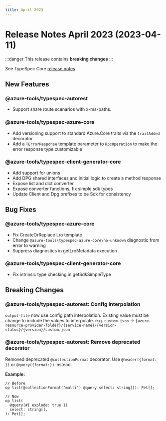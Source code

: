 ```yaml
---
title: April 2023
---
```


# Release Notes April 2023 (2023-04-11)

:::danger
This release contains **breaking changes**
:::

See TypeSpec Core [release notes](https://typespec.io/docs/release-notes/release-2023-04-11)

## New Features

### @azure-tools/typespec-autorest

- Support share route scenarios with x-ms-paths.

### @azure-tools/typespec-azure-core

- Add versioning support to standard Azure.Core traits via the `traitAdded` decorator
- Add a `TErrorResponse` template parameter to `RpcOperation` to make the error response type customizable

### @azure-tools/typespec-client-generator-core

- Add support for unions
- Add DPG shared interfaces and initial logic to create a method response
- Expose list and dict converter
- Expose converter functions, fix simple sdk types
- Update Client and Dpg prefixes to be Sdk for consistency

## Bug Fixes

### @azure-tools/typespec-azure-core

- Fix CreateOrReplace Lro template
- Change `@azure-tools\typespec-azure-core\no-unknown` diagnostic from error to warning
- Suppress diagnostics in getLroMetadata execution

### @azure-tools/typespec-client-generator-core

- Fix intrinsic type checking in getSdkSimpleType

## Breaking Changes

### @azure-tools/typespec-autorest: Config interpolation

`output-file` now use config path interpolation. Existing value must be change to include the values to interpolate. e.g. `custom.json` -> `{azure-resource-provider-folder}/{service-name}/{version-status}/{version}/custom.json`

### @azure-tools/typespec-autorest: Remove deprecated decorator

Removed deprecated `@collectionFormat` decorator. Use `@header({format: })` or `@query({format:})` instead.

**Example:**

```tsp
// Before
op list(@collectionFormat("multi") @query select: string[]): Pet[];

// Now
op list(
  @query(#{ explode: true })
  select: string[],
): Pet[];
```
